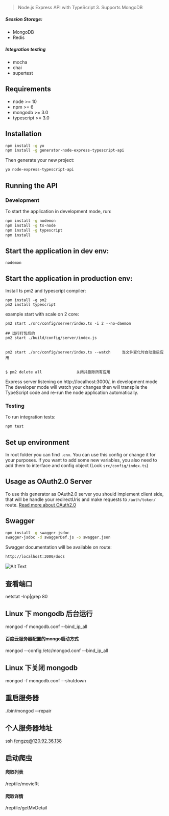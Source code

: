 > Node.js Express API with TypeScript 3. Supports MongoDB

##### Session Storage:

- MongoDB
- Redis

##### Integration testing

- mocha
- chai
- supertest

## Requirements

- node >= 10
- npm >= 6
- mongodb >= 3.0
- typescript >= 3.0

## Installation

```bash
npm install -g yo
npm install -g generator-node-express-typescript-api
```

Then generate your new project:

```bash
yo node-express-typescript-api
```

## Running the API

### Development

To start the application in development mode, run:

```bash
npm install -g nodemon
npm install -g ts-node
npm install -g typescript
npm install
```

## Start the application in dev env:

```
nodemon
```

## Start the application in production env:

Install ts pm2 and typescript compiler:

```
npm install -g pm2
pm2 install typescript
```

example start with scale on 2 core:

```
pm2 start ./src/config/server/index.ts -i 2 --no-daemon

## 运行打包后的
pm2 start ./build/config/server/index.js


pm2 start ./src/config/server/index.ts --watch     当文件变化时自动重启应用


$ pm2 delete all               关闭并删除所有应用
```

Express server listening on http://localhost:3000/, in development mode
The developer mode will watch your changes then will transpile the TypeScript code and re-run the node application automatically.

### Testing

To run integration tests:

```bash
npm test
```

## Set up environment

In root folder you can find `.env`. You can use this config or change it for your purposes.
If you want to add some new variables, you also need to add them to interface and config object (Look `src/config/index.ts`)

## Usage as OAuth2.0 Server

To use this generator as OAuth2.0 server you should implement client side, that will be handle your redirectUris and make requests to `/auth/token/` route. [Read more about OAuth2.0](https://alexbilbie.com/guide-to-oauth-2-grants/)

## Swagger

```bash
npm install -g swagger-jsdoc
swagger-jsdoc -d swaggerDef.js -o swagger.json
```

Swagger documentation will be available on route:

```bash
http://localhost:3000/docs
```

![Alt Text](https://i.ibb.co/b6SdyQV/gif1.gif)

## 查看端口
netstat -lnp|grep 80

## Linux 下 mongodb 后台运行

mongod -f mongodb.conf  --bind_ip_all


#### 百度云服务器配置的mongo启动方式
mongod --config /etc/mongod.conf  --bind_ip_all

## Linux 下关闭 mongodb

mongod -f mongodb.conf --shutdown

## 重启服务器

./bin/mongod --repair

## 个人服务器地址

ssh fengzq@120.92.36.138

## 启动爬虫

#### 爬取列表

/reptile/movieRt

#### 爬取详情

/reptile/getMvDetail

